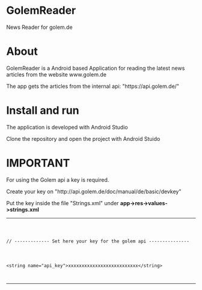 # GolemReader
News Reader for golem.de

<h1>About</h1>

<p>GolemReader is a Android based Application for reading the latest news articles from the website www.golem.de</p>
<p>The app gets the articles from the internal api: "https://api.golem.de/"</p>

<h1>Install and run</h1>

<p>The application is developed with Android Studio</p>
<p>Clone the repository and open the project with Android Stuido</h1>

<h1>IMPORTANT</h1>
<p>For using the Golem api a key is required.<p>
<p>Create your key on "http://api.golem.de/doc/manual/de/basic/devkey"</p>
<p>Put the key inside the file "Strings.xml" under <b>app->res->values->strings.xml</b>
<hr>
<code>
  <p>// ------------- Set here your key for the golem api ---------------</p>
  <p>&lt;string name="api_key"&gt;xxxxxxxxxxxxxxxxxxxxxxxxxx&lt;/string&gt;</p>
</code>
<hr>
<h1>
